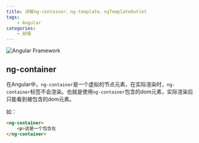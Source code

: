 ```yaml
---
title: 详解ng-container、ng-template、ngTemplateOutlet
tags:
    - Angular
categories:
    - 前端
---
```


![Angular Framework](https://i.loli.net/2019/06/10/5cfdf6dca539f47762.png)


## ng-container

在Angular中，`ng-container`是一个虚拟的节点元素，在实际渲染时，`ng-container`标签不会渲染。也就是使用`ng-container`包含的dom元素，实际渲染后只能看到被包含的dom元素。

如：
```html
<ng-container>
    <p>这是一个包含在
</ng-container>
```